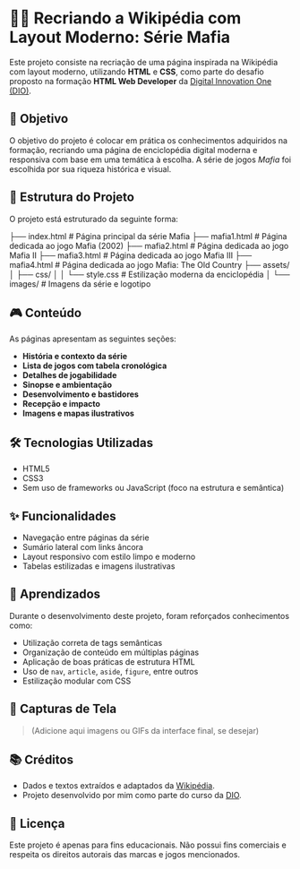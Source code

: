 # 🕵️‍♂️ Recriando a Wikipédia com Layout Moderno: Série Mafia

Este projeto consiste na recriação de uma página inspirada na Wikipédia com layout moderno, utilizando **HTML** e **CSS**, como parte do desafio proposto na formação **HTML Web Developer** da [Digital Innovation One (DIO)](https://www.dio.me/).

## 🧠 Objetivo

O objetivo do projeto é colocar em prática os conhecimentos adquiridos na formação, recriando uma página de enciclopédia digital moderna e responsiva com base em uma temática à escolha. A série de jogos *Mafia* foi escolhida por sua riqueza histórica e visual.

## 📁 Estrutura do Projeto

O projeto está estruturado da seguinte forma:

├── index.html # Página principal da série Mafia
├── mafia1.html # Página dedicada ao jogo Mafia (2002)
├── mafia2.html # Página dedicada ao jogo Mafia II
├── mafia3.html # Página dedicada ao jogo Mafia III
├── mafia4.html # Página dedicada ao jogo Mafia: The Old Country
├── assets/
│ ├── css/
│ │ └── style.css # Estilização moderna da enciclopédia
│ └── images/ # Imagens da série e logotipo

## 🎮 Conteúdo

As páginas apresentam as seguintes seções:

- **História e contexto da série**
- **Lista de jogos com tabela cronológica**
- **Detalhes de jogabilidade**
- **Sinopse e ambientação**
- **Desenvolvimento e bastidores**
- **Recepção e impacto**
- **Imagens e mapas ilustrativos**

## 🛠️ Tecnologias Utilizadas

- HTML5
- CSS3
- Sem uso de frameworks ou JavaScript (foco na estrutura e semântica)

## ✨ Funcionalidades

- Navegação entre páginas da série
- Sumário lateral com links âncora
- Layout responsivo com estilo limpo e moderno
- Tabelas estilizadas e imagens ilustrativas

## 🧩 Aprendizados

Durante o desenvolvimento deste projeto, foram reforçados conhecimentos como:

- Utilização correta de tags semânticas
- Organização de conteúdo em múltiplas páginas
- Aplicação de boas práticas de estrutura HTML
- Uso de `nav`, `article`, `aside`, `figure`, entre outros
- Estilização modular com CSS

## 📸 Capturas de Tela

> (Adicione aqui imagens ou GIFs da interface final, se desejar)

## 📚 Créditos

- Dados e textos extraídos e adaptados da [Wikipédia](https://pt.wikipedia.org/wiki/Mafia_(s%C3%A9rie)).
- Projeto desenvolvido por mim como parte do curso da [DIO](https://www.dio.me/).

## 📝 Licença

Este projeto é apenas para fins educacionais. Não possui fins comerciais e respeita os direitos autorais das marcas e jogos mencionados.
